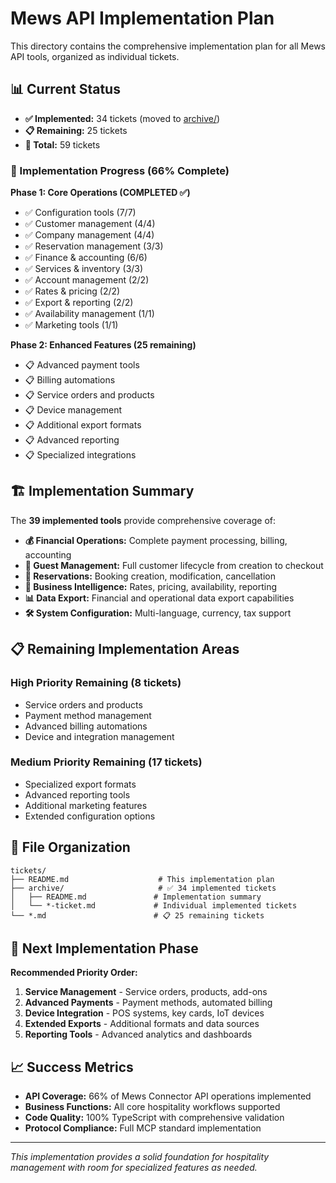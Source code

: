 # Mews API Implementation Plan

This directory contains the comprehensive implementation plan for all Mews API tools, organized as individual tickets.

## 📊 Current Status

- **✅ Implemented:** 34 tickets (moved to [archive/](./archive/))
- **📋 Remaining:** 25 tickets  
- **📁 Total:** 59 tickets

### 🎯 Implementation Progress (66% Complete)

**Phase 1: Core Operations (COMPLETED ✅)**
- ✅ Configuration tools (7/7)
- ✅ Customer management (4/4) 
- ✅ Company management (4/4)
- ✅ Reservation management (3/3)
- ✅ Finance & accounting (6/6)
- ✅ Services & inventory (3/3)
- ✅ Account management (2/2)
- ✅ Rates & pricing (2/2)
- ✅ Export & reporting (2/2)
- ✅ Availability management (1/1)
- ✅ Marketing tools (1/1)

**Phase 2: Enhanced Features (25 remaining)**
- 📋 Advanced payment tools
- 📋 Billing automations
- 📋 Service orders and products
- 📋 Device management
- 📋 Additional export formats
- 📋 Advanced reporting
- 📋 Specialized integrations

## 🏗️ Implementation Summary

The **39 implemented tools** provide comprehensive coverage of:

- **💰 Financial Operations:** Complete payment processing, billing, accounting
- **🏨 Guest Management:** Full customer lifecycle from creation to checkout
- **📅 Reservations:** Booking creation, modification, cancellation
- **🏢 Business Intelligence:** Rates, pricing, availability, reporting
- **📊 Data Export:** Financial and operational data export capabilities
- **🛠️ System Configuration:** Multi-language, currency, tax support

## 📋 Remaining Implementation Areas

### High Priority Remaining (8 tickets)
- Service orders and products
- Payment method management  
- Advanced billing automations
- Device and integration management

### Medium Priority Remaining (17 tickets)
- Specialized export formats
- Advanced reporting tools
- Additional marketing features
- Extended configuration options

## 📁 File Organization

```
tickets/
├── README.md                    # This implementation plan
├── archive/                     # ✅ 34 implemented tickets  
│   ├── README.md               # Implementation summary
│   └── *-ticket.md             # Individual implemented tickets
└── *.md                        # 📋 25 remaining tickets
```

## 🎯 Next Implementation Phase

**Recommended Priority Order:**
1. **Service Management** - Service orders, products, add-ons
2. **Advanced Payments** - Payment methods, automated billing  
3. **Device Integration** - POS systems, key cards, IoT devices
4. **Extended Exports** - Additional formats and data sources
5. **Reporting Tools** - Advanced analytics and dashboards

## 📈 Success Metrics

- **API Coverage:** 66% of Mews Connector API operations implemented
- **Business Functions:** All core hospitality workflows supported  
- **Code Quality:** 100% TypeScript with comprehensive validation
- **Protocol Compliance:** Full MCP standard implementation

---

*This implementation provides a solid foundation for hospitality management with room for specialized features as needed.* 